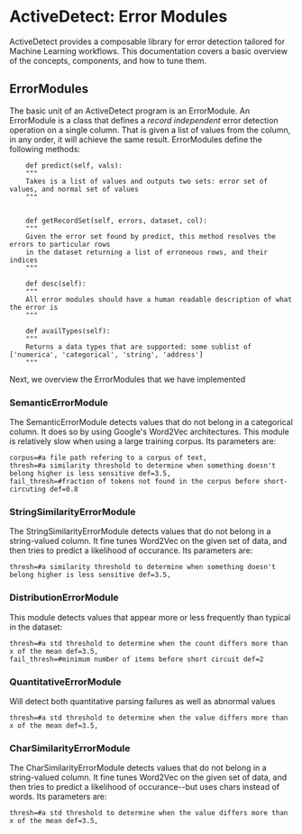 # ActiveDetect: Error Modules

ActiveDetect provides a composable library for error detection tailored for Machine Learning workflows. This documentation covers a basic overview of the concepts, components, and how to tune them.

## ErrorModules

The basic unit of an ActiveDetect program is an ErrorModule. An ErrorModule is a class that defines a *record independent* error detection operation on a single column. That is given a list of values from the column, in any order, it will achieve the same result. ErrorModules define the following methods:

```
	def predict(self, vals):
	"""
	Takes is a list of values and outputs two sets: error set of values, and normal set of values
	"""


	def getRecordSet(self, errors, dataset, col):
	"""
	Given the error set found by predict, this method resolves the errors to particular rows
	in the dataset returning a list of erroneous rows, and their indices
	"""

	def desc(self):
	"""
	All error modules should have a human readable description of what the error is
	"""

	def availTypes(self):
	"""
	Returns a data types that are supported: some sublist of ['numerica', 'categorical', 'string', 'address']
	"""
```

Next, we overview the ErrorModules that we have implemented

### SemanticErrorModule ###

The SemanticErrorModule detects values that do not belong in a categorical column. It does so by using Google's Word2Vec architectures. This module is relatively slow when using a large training corpus. Its parameters are:
```
corpus=#a file path refering to a corpus of text,
thresh=#a similarity threshold to determine when something doesn't belong higher is less sensitive def=3.5, 
fail_thresh=#fraction of tokens not found in the corpus before short-circuting def=0.8
```

### StringSimilarityErrorModule ###
The StringSimilarityErrorModule detects values that do not belong in a string-valued column. It fine tunes Word2Vec on the given set of data, and then tries to predict a likelihood of occurance. Its parameters are:
```
thresh=#a similarity threshold to determine when something doesn't belong higher is less sensitive def=3.5, 
```

### DistributionErrorModule ###
This module detects values that appear more or less frequently than typical in the dataset:
```
thresh=#a std threshold to determine when the count differs more than x of the mean def=3.5, 
fail_thresh=#minimum number of items before short circuit def=2
```

### QuantitativeErrorModule ###
Will detect both quantitative parsing failures as well as abnormal values
```
thresh=#a std threshold to determine when the value differs more than x of the mean def=3.5, 
```

### CharSimilarityErrorModule ###
The CharSimilarityErrorModule detects values that do not belong in a string-valued column. It fine tunes Word2Vec on the given set of data, and then tries to predict a likelihood of occurance--but uses chars instead of words. Its parameters are:
```
thresh=#a std threshold to determine when the value differs more than x of the mean def=3.5, 
```


